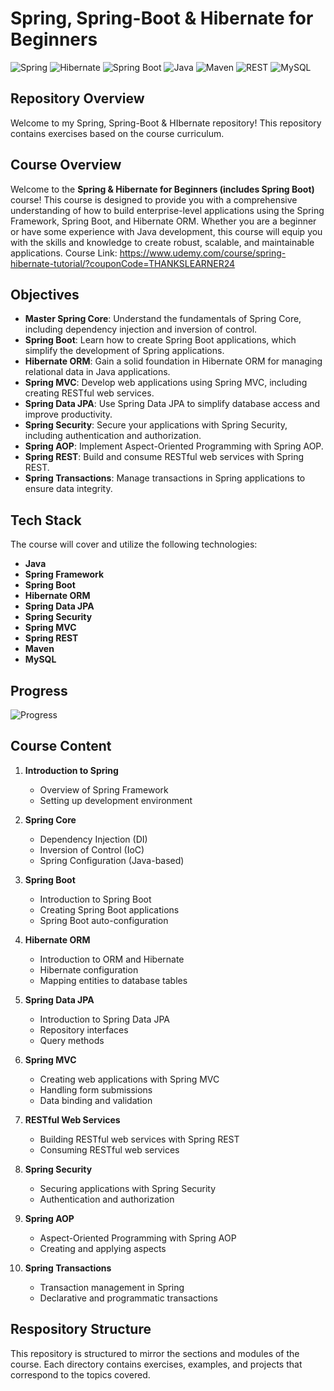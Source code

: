 # Spring, Spring-Boot & Hibernate for Beginners

![Spring](https://img.shields.io/badge/Spring-6DB33F?style=for-the-badge&logo=spring&logoColor=white)
![Hibernate](https://img.shields.io/badge/Hibernate-59666C?style=for-the-badge&logo=hibernate&logoColor=white)
![Spring Boot](https://img.shields.io/badge/Spring%20Boot-6DB33F?style=for-the-badge&logo=spring-boot&logoColor=white)
![Java](https://img.shields.io/badge/Java-ED8B00?style=for-the-badge&logo=java&logoColor=white)
![Maven](https://img.shields.io/badge/Maven-C71A36?style=for-the-badge&logo=apache-maven&logoColor=white)
![REST](https://img.shields.io/badge/REST-02569B?style=for-the-badge&logo=rest&logoColor=white)
![MySQL](https://img.shields.io/badge/MySQL-4479A1?style=for-the-badge&logo=mysql&logoColor=white)

## Repository Overview 

Welcome to my Spring, Spring-Boot & HIbernate repository! This repository contains exercises based on the course curriculum.

## Course Overview

Welcome to the **Spring & Hibernate for Beginners (includes Spring Boot)** course! This course is designed to provide you with a comprehensive understanding of how to build enterprise-level applications using the Spring Framework, Spring Boot, and Hibernate ORM. Whether you are a beginner or have some experience with Java development, this course will equip you with the skills and knowledge to create robust, scalable, and maintainable applications.
Course Link: https://www.udemy.com/course/spring-hibernate-tutorial/?couponCode=THANKSLEARNER24

## Objectives

- **Master Spring Core**: Understand the fundamentals of Spring Core, including dependency injection and inversion of control.
- **Spring Boot**: Learn how to create Spring Boot applications, which simplify the development of Spring applications.
- **Hibernate ORM**: Gain a solid foundation in Hibernate ORM for managing relational data in Java applications.
- **Spring MVC**: Develop web applications using Spring MVC, including creating RESTful web services.
- **Spring Data JPA**: Use Spring Data JPA to simplify database access and improve productivity.
- **Spring Security**: Secure your applications with Spring Security, including authentication and authorization.
- **Spring AOP**: Implement Aspect-Oriented Programming with Spring AOP.
- **Spring REST**: Build and consume RESTful web services with Spring REST.
- **Spring Transactions**: Manage transactions in Spring applications to ensure data integrity.

## Tech Stack

The course will cover and utilize the following technologies:

- **Java**
- **Spring Framework**
- **Spring Boot**
- **Hibernate ORM**
- **Spring Data JPA**
- **Spring Security**
- **Spring MVC**
- **Spring REST**
- **Maven**
- **MySQL**

## Progress

![Progress](https://progress-bar.dev/70/?scale=396&title=Progress&width=500&color=babaca&suffix=%20videos%20completed)

## Course Content

1. **Introduction to Spring**
   - Overview of Spring Framework
   - Setting up development environment

2. **Spring Core**
   - Dependency Injection (DI)
   - Inversion of Control (IoC)
   - Spring Configuration (Java-based)

3. **Spring Boot**
   - Introduction to Spring Boot
   - Creating Spring Boot applications
   - Spring Boot auto-configuration

4. **Hibernate ORM**
   - Introduction to ORM and Hibernate
   - Hibernate configuration
   - Mapping entities to database tables

5. **Spring Data JPA**
   - Introduction to Spring Data JPA
   - Repository interfaces
   - Query methods

6. **Spring MVC**
   - Creating web applications with Spring MVC
   - Handling form submissions
   - Data binding and validation

7. **RESTful Web Services**
   - Building RESTful web services with Spring REST
   - Consuming RESTful web services

8. **Spring Security**
   - Securing applications with Spring Security
   - Authentication and authorization

9. **Spring AOP**
   - Aspect-Oriented Programming with Spring AOP
   - Creating and applying aspects

10. **Spring Transactions**
    - Transaction management in Spring
    - Declarative and programmatic transactions

## Respository Structure

This repository is structured to mirror the sections and modules of the course. Each directory contains exercises, examples, and projects that correspond to the topics covered.

